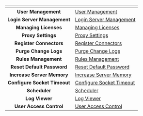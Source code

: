 <table data-view="cards" data-full-width="false">
  <thead>
    <tr>
      <th align="center" data-card-cover></th>
      <th data-hidden data-card-target data-type="content-ref"></th>
    </tr>
  </thead>
  <tbody>
    <tr>
      <td align="center"><strong>User Management</strong></td>
      <td><a href="administrator/user-management.md">User Management</a></td>
    </tr>
    <tr>
      <td align="center"><strong>Login Server Management</strong></td>
      <td><a href="administrator/login-server-management.md">Login Server Management</a></td>
    </tr>
    <tr>
      <td align="center"><strong>Managing Licenses</strong></td>
      <td><a href="administrator/license-management.md">Managing Licenses</a></td>
    </tr>
    <tr>
      <td align="center"><strong>Proxy Settings</strong></td>
      <td><a href="administrator/proxy-setting.md">Proxy Settings</a></td>
    </tr>
    <tr>
      <td align="center"><strong>Register Connectors</strong></td>
      <td><a href="administrator/register-connectors.md">Register Connectors</a></td>
    </tr>
    <tr>
      <td align="center"><strong>Purge Change Logs</strong></td>
      <td><a href="administrator/purge-records.md">Purge Change Logs</a></td>
    </tr>
    <tr>
      <td align="center"><strong>Rules Management</strong></td>
      <td><a href="administrator/rules-management.md">Rules Management</a></td>
    </tr>
    <tr>
      <td align="center"><strong>Reset Default Password</strong></td>
      <td><a href="administrator/reset-default-password.md">Reset Default Password</a></td>
    </tr>
    <tr>
      <td align="center"><strong>Increase Server Memory</strong></td>
      <td><a href="administrator/increase-server-memory.md">Increase Server Memory</a></td>
    </tr>
    <tr>
      <td align="center"><strong>Configure Socket Timeout</strong></td>
      <td><a href="administrator/configure-socket-timeout.md">Configure Socket Timeout</a></td>
    </tr>
    <tr>
      <td align="center"><strong>Scheduler</strong></td>
      <td><a href="administrator/schedular.md">Scheduler</a></td>
    </tr>
    <tr>
      <td align="center"><strong>Log Viewer</strong></td>
      <td><a href="administrator/log-viewer.md">Log Viewer</a></td>
    </tr>
    <tr>
      <td align="center"><strong>User Access Control</strong></td>
      <td><a href="administrator/user-access-control.md">User Access Control</a></td>
    </tr>
    <tr>
  </tbody>
</table>
